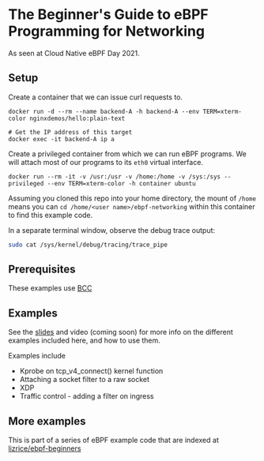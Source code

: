 # The Beginner's Guide to eBPF Programming for Networking

As seen at Cloud Native eBPF Day 2021. 

## Setup

Create a container that we can issue curl requests to. 

```
docker run -d --rm --name backend-A -h backend-A --env TERM=xterm-color nginxdemos/hello:plain-text

# Get the IP address of this target 
docker exec -it backend-A ip a 
```

Create a privileged container from which we can run eBPF programs. We will attach most of our programs to its `eth0` virtual
interface. 

```
docker run --rm -it -v /usr:/usr -v /home:/home -v /sys:/sys --privileged --env TERM=xterm-color -h container ubuntu
```

Assuming you cloned this repo into your home directory, the mount of `/home`
means you can `cd /home/<user name>/ebpf-networking` within this container to
find this example code.

In a separate terminal window, observe the debug trace output: 

```bash
sudo cat /sys/kernel/debug/tracing/trace_pipe
```

## Prerequisites

These examples use [BCC](https://github.com/iovisor/bcc)

## Examples

See the
[slides](https://speakerdeck.com/lizrice/beginners-guide-to-ebpf-programming-for-networking)
and video (coming soon) for more info on the different examples included here,
and how to use them. 

Examples include 
* Kprobe on tcp_v4_connect() kernel function
* Attaching a socket filter to a raw socket 
* XDP 
* Traffic control - adding a filter on ingress 

## More examples

This is part of a series of eBPF example code that are indexed at [lizrice/ebpf-beginners](https://github.com/lizrice/ebpf-beginners)

